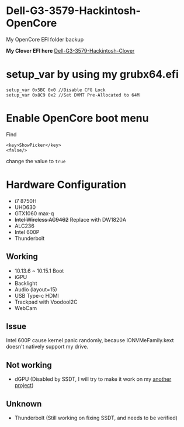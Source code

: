# Dell-G3-3579-Hackintosh-OpenCore
My OpenCore EFI folder backup

**My Clover EFI here**
[Dell-G3-3579-Hackintosh-Clover](https://github.com/CerteKim/Dell-G3-3579-Hackintosh-Clover)

# setup_var by using my grubx64.efi
```
setup_var 0x5BC 0x0 //Disable CFG Lock
setup_var 0x8C9 0x2 //Set DVMT Pre-Allocated to 64M
```

# Enable OpenCore boot menu
Find 
```
<key>ShowPicker</key>
<false/>
``` 
change the value to ```true```

# Hardware Configuration
* i7 8750H 
* UHD630 
* GTX1060 max-q 
* ~~Intel Wireless AC9462~~  Replace with DW1820A
* ALC236 
* Intel 600P 
* Thunderbolt 

## Working
* 10.13.6 ~ 10.15.1 Boot  
* iGPU  
* Backlight  
* Audio (layout=15)  
* USB Type-c HDMI
* Trackpad with VoodooI2C  
* WebCam

## Issue
Intel 600P cause kernel panic randomly, because IONVMeFamily.kext doesn't natively support my drive.

## Not working
* dGPU (Disabled by SSDT, I will try to make it work on my [another project](https://github.com/CerteKim/Dell-G3-3579-HackintoVM))  

## Unknown
* Thunderbolt (Still working on fixing SSDT, and needs to be verified)
